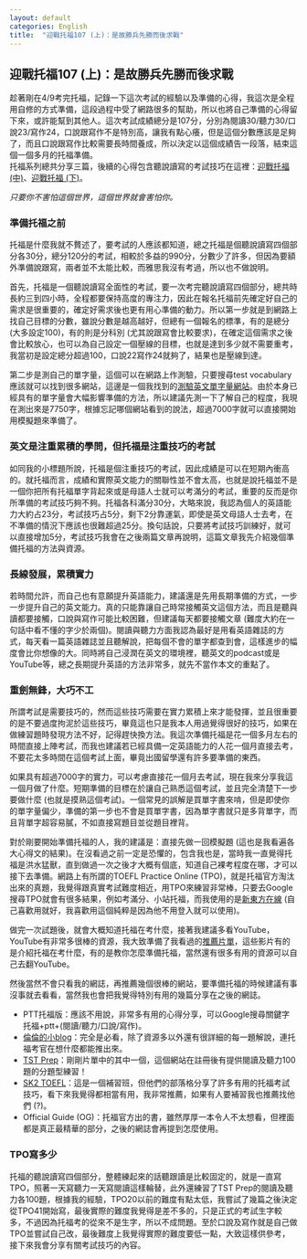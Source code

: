```yaml
---
layout: default
categories: English
title:  "迎戰托福107 (上)：是故勝兵先勝而後求戰"
---  
```

## 迎戰托福107 (上)：是故勝兵先勝而後求戰  
趁著剛在4/9考完托福，記錄一下這次考試的經驗以及準備的心得，我這次是全程用自修的方式準備，這段過程中受了網路很多的幫助，所以也將自己準備的心得留下來，或許能幫到其他人。這次考試成績總分是107分，分別為閱讀30/聽力30/口說23/寫作24，口說跟寫作不是特別高，讓我有點心癢，但是這個分數應該是足夠了，而且口說跟寫作比較需要長時間養成，所以決定以這個成績告一段落，結束這個一個多月的托福準備。  
托福系列總共分享三篇，後續的心得包含聽說讀寫的考試技巧在這裡：<a href="https://lloydychuang.github.io/english/2022/04/21/toefl2.html" target="_blank">迎戰托福 (中)</a>、<a href="https://lloydychuang.github.io/english/2022/04/21/toefl3.html" target="_blank">迎戰托福 (下)</a>。  
  
*只要你不害怕這個世界，這個世界就會害怕你。*  
  
### 準備托福之前  
托福是什麼我就不贅述了，要考試的人應該都知道，總之托福是個聽說讀寫四個部分各30分，總分120分的考試，相較於多益的990分，分數少了許多，但因為要額外準備說跟寫，兩者並不太能比較，而雅思我沒有考過，所以也不做說明。  
  
首先，托福是一個聽說讀寫全面性的考試，要一次考完聽說讀寫四個部分，總共時長約三到四小時，全程都要保持高度的專注力，因此在報名托福前先確定好自己的需求是很重要的，確定好需求後也更有用心準備的動力。所以第一步就是到網路上找自己目標的分數，雖說分數是越高越好，但總有一個報名的標準，有的是總分 (大多設定100)，有的則是分科別 (尤其說跟寫會比較要求)，在確定這個需求之後會比較放心，也可以為自己設定一個壓線的目標，也就是達到多少就不需要重考，我當初是設定總分超過100，口說22寫作24就夠了，結果也是壓線到達。  
  
第二步是測自己的單字量，這個可以在網路上作測驗，只要搜尋test vocabulary應該就可以找到很多網站，這邊是一個我找到的<a href="https://preply.com/en/learn/english/test-your-vocab" target="_blank">測驗英文單字量網站</a>。由於本身已經具有的單字量會大幅影響準備的方法，所以建議先測一下了解自己的程度，我現在測出來是7750字，根據忘記哪個網站看到的說法，超過7000字就可以直接開始用模擬題來準備了。  
  
### 英文是注重累積的學問，但托福是注重技巧的考試  
如同我的小標題所說，托福是個注重技巧的考試，因此成績是可以在短期內衝高的。就托福而言，成績和實際英文能力的關聯性並不會太高，也就是說托福並不是一個你把所有托福單字背起來或是母語人士就可以考滿分的考試，重要的反而是你所準備的考試技巧夠不夠。托福各科滿分30分，大略來說，我認為個人的英語能力大約占23分，考試技巧占5分，剩下2分靠運氣，即使是英文母語人士去考，在不準備的情況下應該也很難超過25分。換句話說，只要將考試技巧訓練好，就可以直接增加5分，考試技巧我會在之後兩篇文章再說明，這篇文章我先介紹幾個準備托福的方法與資源。  
  
### 長線發展，累積實力  
若時間允許，而自己也有意願提升英語能力，建議還是先用長期準備的方式，一步一步提升自己的英文能力。真的只能靠讓自己時常接觸英文這個方法，而且是聽與讀都要接觸，口說與寫作可能比較困難，但建議每天都要接觸文章 (難度大約在一句話中看不懂的字少於兩個)。閱讀與聽力方面我認為最好是用看英語雜誌的方式，每天看一篇英語雜誌並且聽解說，把每個不會的單字都查到會，這樣進步的幅度會比你想像的大。同時將自己浸潤在英文的環境裡，聽英文的podcast或是YouTube等，總之長期提升英語的方法非常多，就先不當作本文的重點了。  
  
### 重劍無鋒，大巧不工  
所謂考試是需要技巧的，然而這些技巧需要在實力累積上來才能發揮，並且很重要的是不要過度拘泥於這些技巧，畢竟這也只是我本人用過覺得很好的技巧，如果在做練習題時發現方法不好，記得趕快換方法。我這次準備托福是花一個多月左右的時間直接上陣考試，而我也建議若已經具備一定英語能力的人花一個月直接去考，不要花太多時間在這個考試上面，畢竟出國留學還有許多要準備的東西。  
  
如果具有超過7000字的實力，可以考慮直接花一個月去考試，現在我來分享我這一個月做了什麼。短期準備的目標在於讓自己熟悉這個考試，並且完全清楚下一步要做什麼 (也就是摸熟這個考試)。一個常見的誤解是買單字書來啃，但是即使你的單字量偏少，準備的第一步也不會是買單字書，因為單字書就只是多背單字，而且背單字超容易膩，不如直接寫題目並從題目裡背。  
  
對於剛要開始準備托福的人，我的建議是：直接先做一回模擬題 (這也是我看遍各大心得文的結果)。在沒看過之前一定是恐懼的，包含我也是，當時我一直覺得托福是洪水猛獸，直到做過一次之後才大概有個底，知道自己裸考程度在哪，才可以接下去準備。網路上有所謂的TOEFL Practice Online (TPO)，就是托福官方淘汰出來的真題，我覺得跟真實考試難度相近，用TPO來練習非常棒，只要去Google搜尋TPO就會有很多結果，例如考滿分、小站托福，而我使用的是<a href="https://liuxue.koolearn.com/toefl/" target="_blank">新東方在線</a> (自己喜歡用就好，我喜歡用這個純粹是因為他不用登入就可以使用)。  
  
做完一次試題後，就會大概知道托福在考什麼，接著我建議多看YouTube，YouTube有非常多很棒的資源，我大致準備了我看過的<a href="https://youtube.com/playlist?list=PLtd-Nbg6DUQbh2yg_UuVAJHMVlLuO4h4V" target="_blank">推薦片單</a>，這些影片有的是介紹托福在考什麼，有的是教你怎麼準備托福，當然還有很多有用的資源可以自己去翻YouTube。  
  
然後當然不會只看我的網誌，再推薦幾個很棒的網站，要準備托福的時候建議有事沒事就去看看，當然我也會把我覺得特別有用的幾篇分享在之後的網誌。  
- PTT托福版：應該不用說，非常多有用的心得分享，可以Google搜尋關鍵字托福+ptt+(閱讀/聽力/口說/寫作)。
- <a href="https://xination.pixnet.net/blog/post/23491546" target="_blank">倫倫的小blog</a>：完全是必看，除了資源多以外還有很詳細的每一題解說，連托福考官在想什麼都能推出來。
- <a href="https://tstprep.com/" target="_blank">TST Prep</a>：剛剛片單中的其中一個，這個網站在註冊後有提供閱讀及聽力100題的分題型練習！
- <a href="http://sk2toefl.blogspot.com/" target="_blank">SK2 TOEFL</a>：這是一個補習班，但他們的部落格分享了許多有用的托福考試技巧，看下來我覺得都相當有用，我非常推薦，如果有人要補習我也推薦找他們 (?)。
- Official Guide (OG)：托福官方出的書，雖然厚厚一本令人不太想看，但裡面都是真正最精華的部分，之後的網誌會再提到怎麼使用。
  
### TPO寫多少  
托福的聽說讀寫四個部分，整體練起來的話聽跟讀是比較固定的，就是一直寫TPO，照著一天寫聽力一天寫閱讀這樣輪替，此外還練習了TST Prep的閱讀及聽力各100題，根據我的經驗，TPO20以前的難度有點太低，我嘗試了幾篇之後決定從TPO41開始寫，最後實際的難度我覺得是差不多的，只是正式的考試生字較多，不過因為托福考的從來不是生字，所以不成問題。至於口說及寫作就是自己做TPO並嘗試自己改，最後難度上我覺得實際的難度要低一點，大致這樣供參考，接下來我會分享有關考試技巧的內容。  
